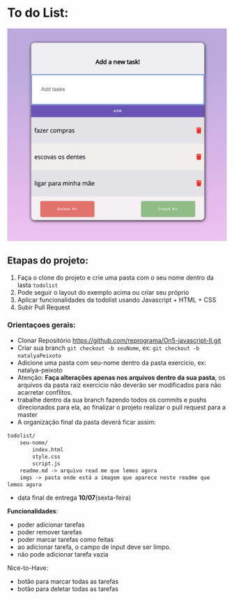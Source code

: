
# To do List:

![project-img](./imgs/default.png)


## Etapas do projeto:
1. Faça o clone do projeto e crie uma pasta com o seu nome dentro da lasta `todolist`
2. Pode seguir o layout do exemplo acima ou criar seu próprio
3. Aplicar funcionalidades da todolist usando Javascript + HTML + CSS
4. Subir Pull Request

### Orientaçoes gerais:
- Clonar Repositório https://github.com/reprograma/On5-javascript-II.git
- Criar sua branch `git checkout -b seuNome`, ex: `git checkout -b natalyaPeixoto`
- Adicione uma pasta com seu-nome dentro da pasta exercicio, ex: natalya-peixoto
- Atenção: __Faça alterações apenas nos arquivos dentro da sua pasta__, os arquivos da pasta raiz exercicio não deverão ser modificados para não acarretar conflitos.
- trabalhe dentro da sua branch fazendo todos os commits e pushs direcionados para ela, ao finalizar o projeto realizar o pull request para a master
- A organização final da pasta deverá ficar assim:
```
todolist/
    seu-nome/
        index.html
        style.css
        script.js
    readme.md -> arquivo read me que lemos agora
    imgs -> pasta onde está a imagem que aparece neste readme que lemos agora
```
- data final de entrega __10/07__(sexta-feira)


__Funcionalidades__:
- poder adicionar tarefas
- poder remover tarefas
- poder marcar tarefas como feitas
- ao adicionar tarefa, o campo de input deve ser limpo.
- não pode adicionar tarefa vazia

Nice-to-Have:
- botão para marcar todas as tarefas
- botão para deletar todas as tarefas
